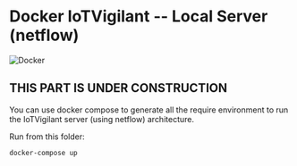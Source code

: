 # Docker IoTVigilant -- Local Server (netflow)
![Docker](https://img.shields.io/badge/docker-running-blue.svg)

## THIS PART IS UNDER CONSTRUCTION

You can use docker compose to generate all the require environment to run the IoTVigilant server (using netflow) architecture.

Run from this folder:
```bash
docker-compose up
```
